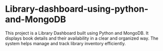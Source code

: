 # Library-dashboard-using-python-and-MongoDB
This project is a Library Dashboard built using Python and MongoDB. It displays book details and their availability in a clear and organized way. The system helps manage and track library inventory efficiently.
